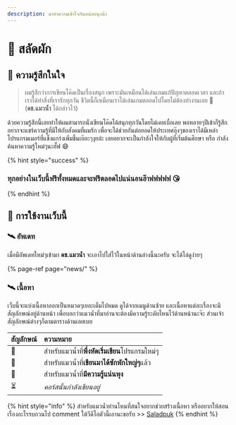 ```yaml
---
description: มาทำความเข้าใจกันหน่อยนุงน๊า
---
```


# 💖 สลัดผัก

## 💌 ความรู้สึกในใจ

> ผมรู้สึกว่าการเขียนโค๊ดเป็นเรื่องสนุก เพราะมันเหมือนได้เล่นเกมแก้ปัญหาตลอดเวลา และถ้าเราได้ทำสิ่งที่เรารักทุกวัน ชีวิตนี้ก็เหมือนเราได้เล่นเกมตลอดไปโดยไม่ต้องทำงานเลย 💖 \(**ดช.แมวน้ำ** ได้กล่าวไว้\)

ด้วยความรู้สึกนี้เลยทำให้ผมสามารถนั่งเขียนโค๊ดได้สนุกทุกวันโดยไม่เคยเบื่อเลย พอหลายๆปีเข้าก็รู้สึกอยากจะแชร์ความรู้ที่มีให้กับสังคมที่ผมรัก  เพื่อจะได้ช่วยกันต่อยอดให้ประเทศอุ๊งๆของเราได้มีเหล่าโปรแกรมเมอร์ที่แข็งแกร่งเพิ่มขึ้นเย๊อะๆงุยล่ะ เลยอยากจะเป็นกำลังใจให้กับผู้ที่เริ่มต้นศึกษา หรือ กำลังค้นหาความรู้ใหม่ๆนะฮั๊ฟ 😄

{% hint style="success" %}
### ทุกอย่างในเว็บนี้ฟรีทั้งหมดและจะฟรีตลอดไปแน่นอนฮ๊าฟฟฟฟฟ 😘
{% endhint %}

## 🚀 การใช้งานเว็บนี้

### 🛰️ อัพเดท

เมื่อมีอัพเดทใหม่ๆเข้ามา **ดช.แมวน้ำ** จะเอาไปใส่ไว้ในหน้าด้านล่างนี้นะครับ จะได้ไล่ดูง่ายๆ

{% page-ref page="news/" %}

### 🛰️ เนื้อหา

เว็บนี้จะแบ่งเนื้อหาออกเป็นหมวดๆเยอะเต็มไปหมด ดูได้จากเมนูด้านซ้าย และเนื้อหาแต่ละเรื่องจะมีสัญลักษณ์อยู่ด้านหน้า เพื่อบอกว่าแมวน้ำที่มาอ่านจะต้องมีความรู้ระดับไหนไว้ด้านหน้านะจ๊ะ ส่วนเจ้าสัญลักษณ์ต่างๆก็ตามตารางด้านเลยเบย

| สัญลักษณ์ | ความหมาย |
| :--- | :--- |
| 👶 | สำหรับแมวน้ำที่**พึ่งหัดเริ่มเขียน**โปรแกรมใหม่ๆ |
| 👦 | สำหรับแมวน้ำที่**เขียนมาได้ซักพักใหญ่ๆ**แล้ว |
| 🤴 | สำหรับแมวน้ำที่**มีความรู้แน่นพุง** |
| ⏳ | _คอร์สนั้นกำลังเขียนอยู่_ |

{% hint style="info" %}
สำหรับแมวน้ำท่านไหนที่สนใจอยากช่วยสร้างเนื้อหา หรืออยากให้สอนเรื่องอะไรรบกวนไป comment ใต้วีดีโอตัวนี้เอานะขอรับ &gt;&gt; [Saladpuk](https://www.youtube.com/watch?v=h2NUp32Sgsg)
{% endhint %}

